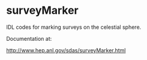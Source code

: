surveyMarker
============

IDL codes for marking surveys on the celestial sphere. 

Documentation at:

http://www.hep.anl.gov/sdas/surveyMarker.html



